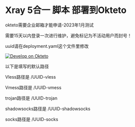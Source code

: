﻿# Xray 5合一 脚本 部署到Okteto

okteto需要企业邮箱才能申请-2023年1月测试

需要15天以内登录一次进行维护，避免标记为不活动用户而封号！

uuid请在deployment.yaml这个文件里修改

[![Develop on Okteto](https://okteto.com/develop-okteto.svg)](https://cloud.okteto.com/deploy)

以下是填写的默认路径

Vless路径是
/UUID-vless

Vmess路径是
/UUID-vmess

trojan路径是
/UUID-trojan

shadowsocks路径是
/UUID-shadowsocks

socks路径是
/UUID-socks